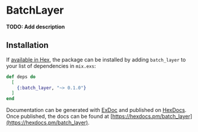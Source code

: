 # BatchLayer

**TODO: Add description**

## Installation

If [available in Hex](https://hex.pm/docs/publish), the package can be installed
by adding `batch_layer` to your list of dependencies in `mix.exs`:

```elixir
def deps do
  [
    {:batch_layer, "~> 0.1.0"}
  ]
end
```

Documentation can be generated with [ExDoc](https://github.com/elixir-lang/ex_doc)
and published on [HexDocs](https://hexdocs.pm). Once published, the docs can
be found at [https://hexdocs.pm/batch_layer](https://hexdocs.pm/batch_layer).

